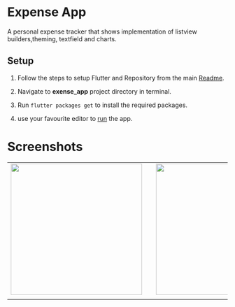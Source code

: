 # Expense App

A personal expense tracker that shows implementation of listview builders,theming, textfield and charts.

## Setup

1. Follow the steps to setup Flutter and Repository from the main [Readme](https://github.com/sagarchoudhary96/Flutter-Examples/blob/master/README.md).

2. Navigate to **exense_app** project directory in terminal.

3. Run `flutter packages get` to install the required packages.

4. use your favourite editor to [run](https://flutter.io/get-started/test-drive/#androidstudio) the app.

# Screenshots
|  | |  |
| :---: | --- | :---: |
| <img src="https://github.com/michaeldadzie/Expense-App/blob/master/Screenshots/android.png" width="300"> || <img src="https://github.com/michaeldadzie/Expense-App/blob/master/Screenshots/list.png" width="300"> |
|  ||  |
